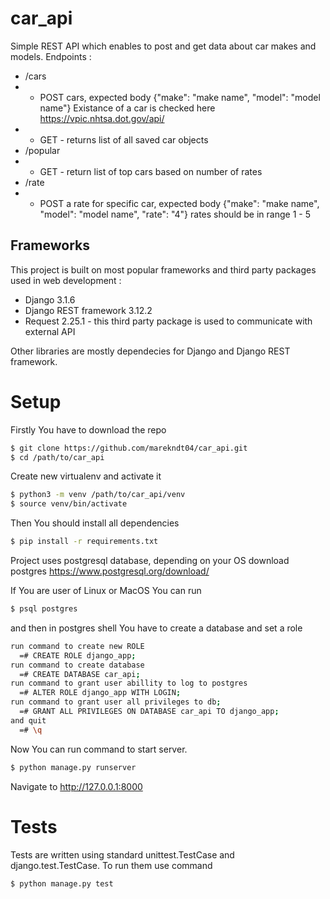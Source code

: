 # car_api
Simple REST API which enables to post and get data about car makes and models.
Endpoints :
- /cars
- - POST cars, expected body 
    {"make": "make name", "model": "model name"}
    Existance of a car is checked here 
    https://vpic.nhtsa.dot.gov/api/
- - GET - returns list of all saved car objects
- /popular
- - GET - return list of top cars based on number of rates
- /rate
- - POST a rate for specific car, expected body
    {"make": "make name", "model": "model name", "rate": "4"}
    rates should be in range 1 - 5

## Frameworks
This project is built on most popular frameworks and third party packages used in web development :
- Django 3.1.6 
- Django REST framework 3.12.2
- Request 2.25.1 - this third party package is used to communicate with external API

Other libraries are mostly dependecies for Django and Django REST framework.

# Setup
Firstly You have to download the repo

```sh
$ git clone https://github.com/marekndt04/car_api.git
$ cd /path/to/car_api
```

Create new virtualenv and activate it

```sh
$ python3 -m venv /path/to/car_api/venv
$ source venv/bin/activate
```

Then You should install all dependencies
```sh
$ pip install -r requirements.txt
```

Project uses postgresql database, depending on your OS download postgres
https://www.postgresql.org/download/

If You are user of Linux or MacOS You can run 
```sh
$ psql postgres
```
and then in postgres shell You have to create a database and set a role
```sh
run command to create new ROLE
  =# CREATE ROLE django_app;
run command to create database
  =# CREATE DATABASE car_api;
run command to grant user abillity to log to postgres
  =# ALTER ROLE django_app WITH LOGIN;
run command to grant user all privileges to db;
  =# GRANT ALL PRIVILEGES ON DATABASE car_api TO django_app;
and quit
  =# \q
```

Now You can run command to start server.
```sh
$ python manage.py runserver 
```

Navigate to http://127.0.0.1:8000

# Tests
Tests are written using standard unittest.TestCase and django.test.TestCase.
To run them use command 
```sh
$ python manage.py test
```
